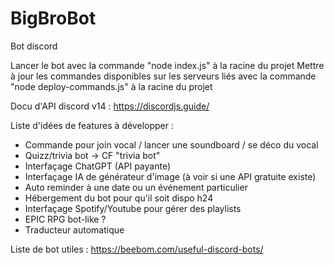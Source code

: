 # BigBroBot
Bot discord

Lancer le bot avec la commande "node index.js" à la racine du projet
Mettre à jour les commandes disponibles sur les serveurs liés avec la commande "node deploy-commands.js" à la racine du projet

Docu d'API discord v14 : https://discordjs.guide/

Liste d'idées de features à développer :
- Commande pour join vocal / lancer une soundboard / se déco du vocal
- Quizz/trivia bot -> CF "trivia bot"
- Interfaçage ChatGPT (API payante)
- Interfaçage IA de générateur d'image (à voir si une API gratuite existe)
- Auto reminder à une date ou un événement particulier
- Hébergement du bot pour qu'il soit dispo h24
- Interfaçage Spotify/Youtube pour gérer des playlists
- EPIC RPG bot-like ?
- Traducteur automatique

Liste de bot utiles : 
https://beebom.com/useful-discord-bots/
